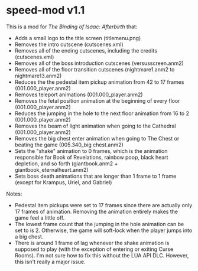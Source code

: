 # speed-mod v1.1

This is a mod for *The Binding of Isaac: Afterbirth* that:
* Adds a small logo to the title screen (titlemenu.png)
* Removes the intro cutscene (cutscenes.xml)
* Removes all of the ending cutscenes, including the credits (cutscenes.xml)
* Removes all of the boss introduction cutscenes (versusscreen.anm2)
* Removes all of the floor transition cutscenes (nightmare1.anm2 to nightmare13.anm2)
* Reduces the the pedestal item pickup animation from 42 to 17 frames (001.000_player.anm2)
* Removes teleport animations (001.000_player.anm2)
* Removes the fetal position animation at the beginning of every floor (001.000_player.anm2)
* Reduces the jumping in the hole to the next floor animation from 16 to 2 (001.000_player.anm2)
* Removes the beam of light animation when going to the Cathedral (001.000_player.anm2)
* Removes the big chest enter animation when going to The Chest or beating the game (005.340_big chest.anm2)
* Sets the "shake" animation to 0 frames, which is the animation responsible for Book of Revelations, rainbow poop, black heart depletion, and so forth (giantbook.anm2 + giantbook_eternalheart.anm2)
* Sets boss death animations that are longer than 1 frame to 1 frame (except for Krampus, Uriel, and Gabriel)

Notes:
* Pedestal item pickups were set to 17 frames since there are actually only 17 frames of animation. Removing the animation entirely makes the game feel a little off.
* The lowest frame count that the jumping in the hole animation can be set to is 2. Otherwise, the game will soft-lock when the player jumps into a big chest.
* There is around 1 frame of lag whenever the shake animation is supposed to play (with the exception of entering or exiting Curse Rooms). I'm not sure how to fix this without the LUA API DLC. However, this isn't really a major issue.
